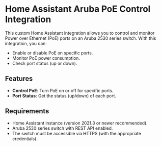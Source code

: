 # Home Assistant Aruba PoE Control Integration

This custom Home Assistant integration allows you to control and monitor Power over Ethernet (PoE) ports on an Aruba 2530 series switch. With this integration, you can:

- Enable or disable PoE on specific ports.
- Monitor PoE power consumption.
- Check port status (up or down).

## Features

- **Control PoE**: Turn PoE on or off for specific ports.
- **Port Status**: Get the status (up/down) of each port.

## Requirements

- Home Assistant instance (version 2021.3 or newer recommended).
- Aruba 2530 series switch with REST API enabled.
- The switch must be accessible via HTTPS (with the appropriate credentials).
